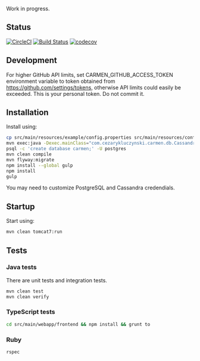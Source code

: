 Work in progress.

## Status

[![CircleCI](https://circleci.com/gh/cezarykluczynski/Carmen.svg?style=svg)](https://circleci.com/gh/cezarykluczynski/Carmen)
[![Build Status](https://travis-ci.org/cezarykluczynski/Carmen.svg?branch=master)](https://travis-ci.org/cezarykluczynski/Carmen)
[![codecov](https://codecov.io/gh/cezarykluczynski/Carmen/branch/master/graph/badge.svg)](https://codecov.io/gh/cezarykluczynski/Carmen)

## Development

For higher GitHub API limits, set CARMEN_GITHUB_ACCESS_TOKEN environment variable
to token obtained from https://github.com/settings/tokens,
otherwise API limits could easily be exceeded.
This is your personal token. Do not commit it.

## Installation
Install using:
```sh
cp src/main/resources/example/config.properties src/main/resources/config.properties
mvn exec:java -Dexec.mainClass="com.cezarykluczynski.carmen.db.CassandraMigrations"
psql -c 'create database carmen;' -U postgres
mvn clean compile
mvn flyway:migrate
npm install --global gulp
npm install
gulp
```

You may need to customize PostgreSQL and Cassandra credendials.

## Startup
Start using:

```sh
mvn clean tomcat7:run
```

## Tests

### Java tests
There are unit tests and integration tests.

```sh
mvn clean test
mvn clean verify
```

### TypeScript tests

```sh
cd src/main/webapp/frontend && npm install && grunt to
```

### Ruby

```sh
rspec
```
